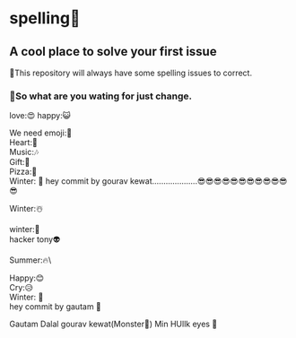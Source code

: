 # spelling💎
## A cool place to solve your first issue 
🎁This repository will always have some spelling issues to correct. 
### 🍕So what are you wating for just change.
love:😍
happy:😺


We need emoji:🙂\
Heart:💖\
Music:🎶\
Gift:🎁\
Pizza:🍕\
Winter: 🥶
hey commit by gourav kewat....................😎😎😎😎😎😎😎😎😎😎😎😎

Winter:☃️

winter:🥶 \
hacker
tony👽

Summer:🔥\

Happy:😊 \
Cry:😥 \
Winter: 🥶\
hey commit by gautam 🧨


Gautam
Dalal
gourav 
kewat(Monster👹)
Min HUllk 
eyes 👀
